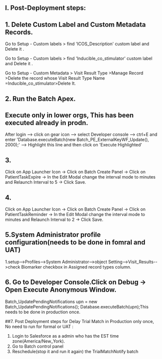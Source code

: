 ## I. Post-Deployment steps:

## 1. Delete Custom Label and Custom Metadata Records.

Go to Setup - Custom labels > find 'ICOS_Description' custom label and Delete it .

Go to Setup - Custom labels > find 'Inducible_co_stimulator' custom label and Delete it .

Go to Setup - Custom Metadata > Visit Result Type >Manage Record >Delete the record whose Visit Result Type Name =Inducible_co_stimulator>Delete It.

## 2. Run the Batch Apex.
## Execute only in lower orgs, This has been executed already in prodn.
After login --> click on gear icon --> select Developer console --> ctrl+E and enter 'Database.executeBatch(new Batch_PE_ExternalKeyWF_Update(), 2000);' --> Highlight this line and then click on 'Execute Highlighted'

## 3.
Click on App Launcher Icon -> Click on Batch Create Panel -> Click on PatientTaskExpire -> In the Edit Modal change the interval mode to minutes and Relaunch Interval to 5 -> Click Save.
## 4.
Click on App Launcher Icon -> Click on Batch Create Panel -> Click on PatientTaskReminder -> In the Edit Modal change the interval mode to minutes and Relaunch Interval to 2 -> Click Save.

## 5.System Administrator profile configuration(needs to be done in fomral and UAT)
1.setup-->Profiles-->System Administrator-->object Setting-->Visit_Results-->check Biomarker checkbox in Assigned record types column.

## 6. Go to Developer Console.Click on Debug -> Open Execute Anonymous Window.
Batch_UpdatePendingNotifications upn = new Batch_UpdatePendingNotifications();
Database.executeBatch(upn);This needs to be done in production once.

##7. Post Deployment steps for Delay Trial Match in Production only once, No need to run for formal or UAT :

1.	Login to Salesforce as a admin who has the EST time zone(America/New_York).
2.	Go to Batch control panel
3.	Reschedule(stop it and run it again) the TrialMatchNotify batch



